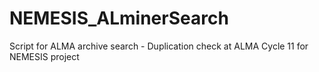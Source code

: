 # NEMESIS_ALminerSearch
Script for ALMA archive search - Duplication check at ALMA Cycle 11 for NEMESIS project
